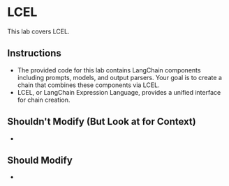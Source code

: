 # LCEL

This lab covers LCEL.



## Instructions
- The provided code for this lab contains LangChain components including prompts, models, and output parsers. Your goal is to create a chain that combines these components via LCEL. 
- LCEL, or LangChain Expression Language, provides a unified interface for chain creation.

## Shouldn't Modify (But Look at for Context)
- 

## Should Modify
- 